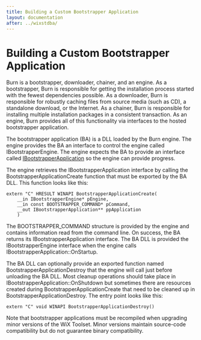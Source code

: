 ```yaml
---
title: Building a Custom Bootstrapper Application
layout: documentation
after: ../wixstdba/
---
```

# Building a Custom Bootstrapper Application

Burn is a bootstrapper, downloader, chainer, and an engine. As a bootstrapper, Burn is responsible for getting the installation process started with the fewest dependencies possible. As a downloader, Burn is responsible for robustly caching files from source media (such as CD), a standalone download, or the Internet. As a chainer, Burn is responsible for installing multiple installation packages in a consistent transaction. As an engine, Burn provides all of this functionality via interfaces to the hosted bootstrapper application.

The bootstrapper application (BA) is a DLL loaded by the Burn engine. The engine provides the BA an interface to control the engine called IBootstrapperEngine. The engine expects the BA to provide an interface called [IBootstrapperApplication](bootstrapper_application_interface.md) so the engine can provide progress.

The engine retrieves the IBootstrapperApplication interface by calling the BootstrapperApplicationCreate function that must be exported by the BA DLL. This function looks like this:

    extern "C" HRESULT WINAPI BootstrapperApplicationCreate(
        __in IBootstrapperEngine* pEngine,
        __in const BOOTSTRAPPER_COMMAND* pCommand,
        __out IBootstrapperApplication** ppApplication
        )

The BOOTSTRAPPER_COMMAND structure is provided by the engine and contains information read from the command line. On success, the BA returns its IBootstrapperApplication interface. The BA DLL is provided the IBootstrapperEngine interface when the engine calls IBootstrapperApplication::OnStartup.

The BA DLL can optionally provide an exported function named BootstrapperApplicationDestroy that the engine will call just before unloading the BA DLL. Most cleanup operations should take place in IBootstrapperApplication::OnShutdown but sometimes there are resources created during BootstrapperApplicationCreate that need to be cleaned up in BootstrapperApplicationDestroy. The entry point looks like this:

    extern "C" void WINAPI BootstrapperApplicationDestroy()

Note that bootstrapper applications must be recompiled when upgrading minor versions of the WiX Toolset. Minor versions maintain source-code compatibility but do not guarantee binary compatibility.
